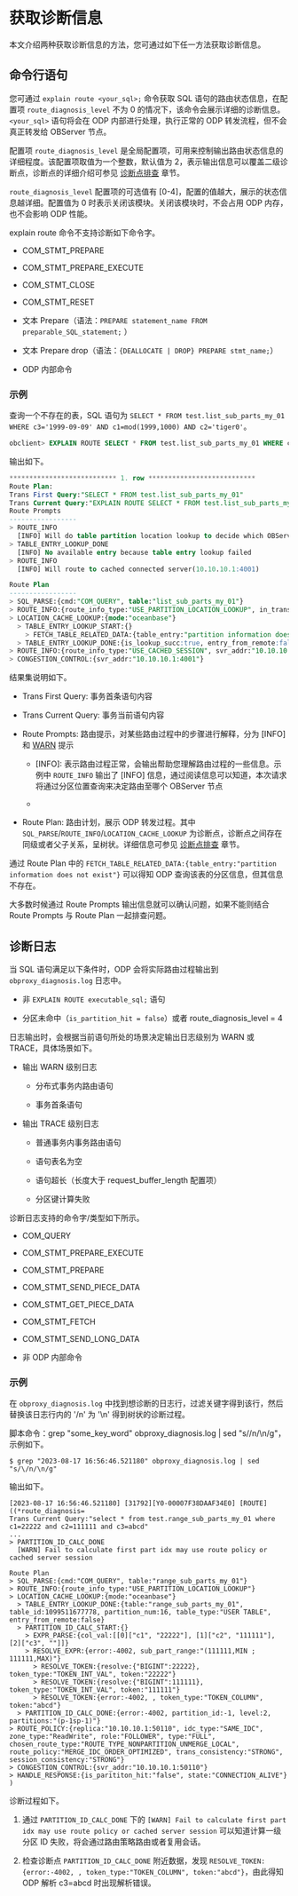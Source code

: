 # 获取诊断信息

本文介绍两种获取诊断信息的方法，您可通过如下任一方法获取诊断信息。

## 命令行语句

您可通过 `explain route <your_sql>;` 命令获取 SQL 语句的路由状态信息，在配置项 `route_diagnosis_level` 不为 0 的情况下，该命令会展示详细的诊断信息。`<your_sql>` 语句将会在 ODP 内部进行处理，执行正常的 ODP 转发流程，但不会真正转发给 OBServer 节点。

配置项 `route_diagnosis_level` 是全局配置项，可用来控制输出路由状态信息的详细程度。该配置项取值为一个整数，默认值为 2，表示输出信息可以覆盖二级诊断点，诊断点的详细介绍可参见 [诊断点排查](300.diagnosis-point-troubleshooting/100.overview-of-diagnosis-point-troubleshooting.md) 章节。

`route_diagnosis_level` 配置项的可选值有 [0-4]，配置的值越大，展示的状态信息越详细。配置值为 0 时表示关闭该模块。关闭该模块时，不会占用 ODP 内存，也不会影响 ODP 性能。

explain route 命令不支持诊断如下命令字。
  
* COM_STMT_PREPARE
  
* COM_STMT_PREPARE_EXECUTE
  
* COM_STMT_CLOSE
  
* COM_STMT_RESET

* 文本 Prepare（语法：`PREPARE statement_name FROM preparable_SQL_statement;` ）

* 文本 Prepare drop（语法：`{DEALLOCATE | DROP} PREPARE stmt_name;`）

* ODP 内部命令

### 示例

查询一个不存在的表，SQL 语句为 `SELECT * FROM test.list_sub_parts_my_01 WHERE c3='1999-09-09' AND c1=mod(1999,1000) AND c2='tiger0'`。

```sql
obclient> EXPLAIN ROUTE SELECT * FROM test.list_sub_parts_my_01 WHERE c3='1999-09-09' AND c1=mod(1999,1000) AND c2='tiger0'\G
```

输出如下。

```sql
*************************** 1. row ***************************
Route Plan:
Trans First Query:"SELECT * FROM test.list_sub_parts_my_01"
Trans Current Query:"EXPLAIN ROUTE SELECT * FROM test.list_sub_parts_my_01 WHERE c3='1999-09-09' AND c1=mod(1999,1000) AND c2='tiger0'"
Route Prompts
-----------------
> ROUTE_INFO
  [INFO] Will do table partition location lookup to decide which OBServer to route to
> TABLE_ENTRY_LOOKUP_DONE
  [INFO] No available entry because table entry lookup failed
> ROUTE_INFO
  [INFO] Will route to cached connected server(10.10.10.1:4001)

Route Plan
-----------------
> SQL_PARSE:{cmd:"COM_QUERY", table:"list_sub_parts_my_01"}
> ROUTE_INFO:{route_info_type:"USE_PARTITION_LOCATION_LOOKUP", in_transaction:true}
> LOCATION_CACHE_LOOKUP:{mode:"oceanbase"}
  > TABLE_ENTRY_LOOKUP_START:{}
    > FETCH_TABLE_RELATED_DATA:{table_entry:"partition information does not exist"}
  > TABLE_ENTRY_LOOKUP_DONE:{is_lookup_succ:true, entry_from_remote:false}
> ROUTE_INFO:{route_info_type:"USE_CACHED_SESSION", svr_addr:"10.10.10.1:4001", in_transaction:true}
> CONGESTION_CONTROL:{svr_addr:"10.10.10.1:4001"}
```

结果集说明如下。

* Trans First Query: 事务首条语句内容

* Trans Current Query: 事务当前语句内容

* Route Prompts: 路由提示，对某些路由过程中的步骤进行解释，分为 [INFO] 和 [WARN] 提示
  
  * [INFO]: 表示路由过程正常，会输出帮助您理解路由过程的一些信息。示例中 `ROUTE_INFO` 输出了 [INFO] 信息，通过阅读信息可以知道，本次请求将通过分区位置查询来决定路由至哪个 OBServer 节点
  
  * [WARN]: 表示路由过程中对应步骤出现异常，重点检查该步骤的信息输出

* Route Plan: 路由计划，展示 ODP 转发过程。其中 `SQL_PARSE`/`ROUTE_INFO`/`LOCATION_CACHE_LOOKUP` 为诊断点，诊断点之间存在同级或者父子关系，呈树状。详细信息可参见 [诊断点排查](300.diagnosis-point-troubleshooting/100.overview-of-diagnosis-point-troubleshooting.md) 章节。

通过 Route Plan 中的 `FETCH_TABLE_RELATED_DATA:{table_entry:"partition information does not exist"}` 可以得知 ODP 查询该表的分区信息，但其信息不存在。

大多数时候通过 Route Prompts 输出信息就可以确认问题，如果不能则结合 Route Prompts 与 Route Plan 一起排查问题。

## 诊断日志

当 SQL 语句满足以下条件时，ODP 会将实际路由过程输出到 `obproxy_diagnosis.log` 日志中。

* 非 `EXPLAIN ROUTE executable_sql;` 语句

* 分区未命中（`is_partition_hit = false`）或者 route_diagnosis_level = 4

日志输出时，会根据当前语句所处的场景决定输出日志级别为 WARN 或 TRACE，具体场景如下。

* 输出 WARN 级别日志
  
  * 分布式事务内路由语句
  
  * 事务首条语句

* 输出 TRACE 级别日志
  
  * 普通事务内事务路由语句
  
  * 语句表名为空
  
  * 语句超长（长度大于 request_buffer_length 配置项）
  
  * 分区键计算失败

诊断日志支持的命令字/类型如下所示。

* COM_QUERY

* COM_STMT_PREPARE_EXECUTE

* COM_STMT_PREPARE

* COM_STMT_SEND_PIECE_DATA

* COM_STMT_GET_PIECE_DATA

* COM_STMT_FETCH

* COM_STMT_SEND_LONG_DATA

* 非 ODP 内部命令

### 示例

在 `obproxy_diagnosis.log` 中找到想诊断的日志行，过滤关键字得到该行，然后替换该日志行内的 '/n' 为 '\n' 得到树状的诊断过程。

脚本命令：grep "some_key_word" obproxy_diagnosis.log | sed "s/\/n/\n/g"，示例如下。

```shell
$ grep "2023-08-17 16:56:46.521180" obproxy_diagnosis.log | sed "s/\/n/\n/g"
```

输出如下。

```shell
[2023-08-17 16:56:46.521180] [31792][Y0-00007F38DAAF34E0] [ROUTE]((*route_diagnosis=
Trans Current Query:"select * from test.range_sub_parts_my_01 where c1=22222 and c2=111111 and c3=abcd"
...
> PARTITION_ID_CALC_DONE
  [WARN] Fail to calculate first part idx may use route policy or cached server session

Route Plan
> SQL_PARSE:{cmd:"COM_QUERY", table:"range_sub_parts_my_01"}
> ROUTE_INFO:{route_info_type:"USE_PARTITION_LOCATION_LOOKUP"}
> LOCATION_CACHE_LOOKUP:{mode:"oceanbase"}
  > TABLE_ENTRY_LOOKUP_DONE:{table:"range_sub_parts_my_01", table_id:1099511677778, partition_num:16, table_type:"USER TABLE", entry_from_remote:false}
  > PARTITION_ID_CALC_START:{}
    > EXPR_PARSE:{col_val:[[0]["c1", "22222"], [1]["c2", "111111"], [2]["c3", ""]]}
    > RESOLVE_EXPR:{error:-4002, sub_part_range:"(111111,MIN ; 111111,MAX)"}
      > RESOLVE_TOKEN:{resolve:{"BIGINT":22222}, token_type:"TOKEN_INT_VAL", token:"22222"}
      > RESOLVE_TOKEN:{resolve:{"BIGINT":111111}, token_type:"TOKEN_INT_VAL", token:"111111"}
      > RESOLVE_TOKEN:{error:-4002, , token_type:"TOKEN_COLUMN", token:"abcd"}
  > PARTITION_ID_CALC_DONE:{error:-4002, partition_id:-1, level:2, partitions:"(p-1sp-1)"}
> ROUTE_POLICY:{replica:"10.10.10.1:50110", idc_type:"SAME_IDC", zone_type:"ReadWrite", role:"FOLLOWER", type:"FULL", chosen_route_type:"ROUTE_TYPE_NONPARTITION_UNMERGE_LOCAL", route_policy:"MERGE_IDC_ORDER_OPTIMIZED", trans_consistency:"STRONG", session_consistency:"STRONG"}
> CONGESTION_CONTROL:{svr_addr:"10.10.10.1:50110"}
> HANDLE_RESPONSE:{is_parititon_hit:"false", state:"CONNECTION_ALIVE"}
)
```

诊断过程如下。

1. 通过 `PARTITION_ID_CALC_DONE` 下的 `[WARN] Fail to calculate first part idx may use route policy or cached server session` 可以知道计算一级分区 ID 失败，将会通过路由策略路由或者复用会话。

2. 检查诊断点 `PARTITION_ID_CALC_DONE` 附近数据，发现 `RESOLVE_TOKEN:{error:-4002, , token_type:"TOKEN_COLUMN", token:"abcd"}`，由此得知 ODP 解析 c3=abcd 时出现解析错误。
